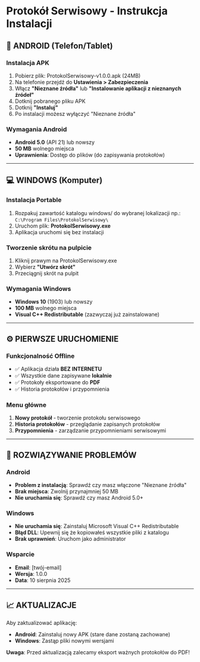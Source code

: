 # Protokół Serwisowy - Instrukcja Instalacji

## 📱 ANDROID (Telefon/Tablet)

### Instalacja APK
1. Pobierz plik: ProtokolSerwisowy-v1.0.0.apk (24MB)
2. Na telefonie przejdź do **Ustawienia > Zabezpieczenia**
3. Włącz **"Nieznane źródła"** lub **"Instalowanie aplikacji z nieznanych źródeł"**
4. Dotknij pobranego pliku APK
5. Dotknij **"Instaluj"**
6. Po instalacji możesz wyłączyć "Nieznane źródła"

### Wymagania Android
- **Android 5.0** (API 21) lub nowszy
- **50 MB** wolnego miejsca
- **Uprawnienia**: Dostęp do plików (do zapisywania protokołów)

---

## 💻 WINDOWS (Komputer)

### Instalacja Portable
1. Rozpakuj zawartość katalogu windows/ do wybranej lokalizacji np.:
   `
   C:\Program Files\ProtokolSerwisowy\
   `
2. Uruchom plik: **ProtokolSerwisowy.exe**
3. Aplikacja uruchomi się bez instalacji

### Tworzenie skrótu na pulpicie
1. Kliknij prawym na ProtokolSerwisowy.exe
2. Wybierz **"Utwórz skrót"**
3. Przeciągnij skrót na pulpit

### Wymagania Windows
- **Windows 10** (1903) lub nowszy
- **100 MB** wolnego miejsca
- **Visual C++ Redistributable** (zazwyczaj już zainstalowane)

---

## ⚙️ PIERWSZE URUCHOMIENIE

### Funkcjonalność Offline
- ✅ Aplikacja działa **BEZ INTERNETU**
- ✅ Wszystkie dane zapisywane **lokalnie**
- ✅ Protokoły eksportowane do **PDF**
- ✅ Historia protokołów i przypomnienia

### Menu główne
1. **Nowy protokół** - tworzenie protokołu serwisowego
2. **Historia protokołów** - przeglądanie zapisanych protokołów  
3. **Przypomnienia** - zarządzanie przypomnieniami serwisowymi

---

## 🔧 ROZWIĄZYWANIE PROBLEMÓW

### Android
- **Problem z instalacją**: Sprawdź czy masz włączone "Nieznane źródła"
- **Brak miejsca**: Zwolnij przynajmniej 50 MB
- **Nie uruchamia się**: Sprawdź czy masz Android 5.0+

### Windows  
- **Nie uruchamia się**: Zainstaluj Microsoft Visual C++ Redistributable
- **Błąd DLL**: Upewnij się że kopiowałeś wszystkie pliki z katalogu
- **Brak uprawnień**: Uruchom jako administrator

### Wsparcie
- **Email**: [twój-email]
- **Wersja**: 1.0.0
- **Data**: 10 sierpnia 2025

---

## 📈 AKTUALIZACJE

Aby zaktualizować aplikację:
- **Android**: Zainstaluj nowy APK (stare dane zostaną zachowane)
- **Windows**: Zastąp pliki nowymi wersjami

**Uwaga**: Przed aktualizacją zalecamy eksport ważnych protokołów do PDF!
